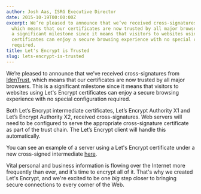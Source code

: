 ```yaml
---
author: Josh Aas, ISRG Executive Director
date: 2015-10-19T00:00:00Z
excerpt: We’re pleased to announce that we’ve received cross-signatures from IdenTrust,
  which means that our certificates are now trusted by all major browsers. This is
  a significant milestone since it means that visitors to websites using Let's Encrypt
  certificates can enjoy a secure browsing experience with no special configuration
  required.
title: Let's Encrypt is Trusted
slug: lets-encrypt-is-trusted
---
```


We’re pleased to announce that we’ve received cross-signatures from <a href="https://identrustssl.com/">IdenTrust</a>, which means that our certificates are now trusted by all major browsers. This is a significant milestone since it means that visitors to websites using Let's Encrypt certificates can enjoy a secure browsing experience with no special configuration required.

Both Let’s Encrypt intermediate certificates, Let’s Encrypt Authority X1 and Let’s Encrypt Authority X2, received cross-signatures. Web servers will need to be configured to serve the appropriate cross-signature certificate as part of the trust chain. The Let’s Encrypt client will handle this automatically.

You can see an example of a server using a Let's Encrypt certificate under
a new cross-signed intermediate [here](https://helloworld.letsencrypt.org/).

Vital personal and business information is flowing over the Internet more frequently than ever, and it's time to encrypt all of it. That's why we created Let's Encrypt, and we're excited to be one <em>big</em> step closer to bringing secure connections to every corner of the Web.
